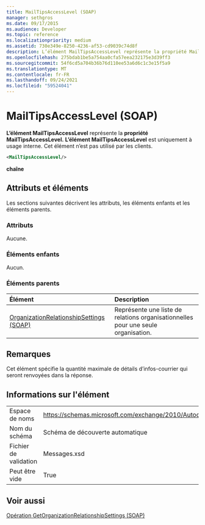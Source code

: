 ```yaml
---
title: MailTipsAccessLevel (SOAP)
manager: sethgros
ms.date: 09/17/2015
ms.audience: Developer
ms.topic: reference
ms.localizationpriority: medium
ms.assetid: 730e349e-8250-4236-af53-cd9039c74d8f
description: L’élément MailTipsAccessLevel représente la propriété MailTipsAccessLevel. L’élément MailTipsAccessLevel est uniquement à usage interne. Cet élément n’est pas utilisé par les clients.
ms.openlocfilehash: 275bdab1be5a754aa0cfa57eea232175e3d39ff3
ms.sourcegitcommit: 54f6cd5a704b36b76d110ee53a6d6c1c3e15f5a9
ms.translationtype: MT
ms.contentlocale: fr-FR
ms.lasthandoff: 09/24/2021
ms.locfileid: "59524041"
---
```

# <a name="mailtipsaccesslevel-soap"></a>MailTipsAccessLevel (SOAP)

**L’élément MailTipsAccessLevel** représente la **propriété MailTipsAccessLevel.** **L’élément MailTipsAccessLevel** est uniquement à usage interne. Cet élément n’est pas utilisé par les clients. 
  
```XML
<MailTipsAccessLevel/>
```

 **chaîne**
## <a name="attributes-and-elements"></a>Attributs et éléments

Les sections suivantes décrivent les attributs, les éléments enfants et les éléments parents.
  
### <a name="attributes"></a>Attributs

Aucune.
  
### <a name="child-elements"></a>Éléments enfants

Aucun.
  
### <a name="parent-elements"></a>Éléments parents

|**Élément**|**Description**|
|:-----|:-----|
|[OrganizationRelationshipSettings (SOAP)](organizationrelationshipsettings-soap.md) <br/> |Représente une liste de relations organisationnelles pour une seule organisation.  <br/> |
   
## <a name="remarks"></a>Remarques

Cet élément spécifie la quantité maximale de détails d’infos-courrier qui seront renvoyées dans la réponse.
  
## <a name="element-information"></a>Informations sur l'élément

|||
|:-----|:-----|
|Espace de noms  <br/> |https://schemas.microsoft.com/exchange/2010/Autodiscover  <br/> |
|Nom du schéma  <br/> |Schéma de découverte automatique  <br/> |
|Fichier de validation  <br/> |Messages.xsd  <br/> |
|Peut être vide  <br/> |True  <br/> |
   
## <a name="see-also"></a>Voir aussi



[Opération GetOrganizationRelationshipSettings (SOAP)](getorganizationrelationshipsettings-operation-soap.md)

